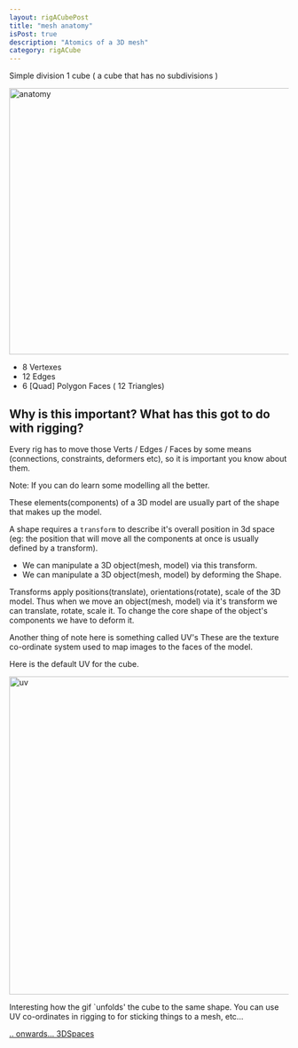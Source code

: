 ```yaml
---
layout: rigACubePost
title: "mesh anatomy"
isPost: true
description: "Atomics of a 3D mesh"
category: rigACube
---
```


Simple division 1 cube ( a cube that has no subdivisions )

<img src="http://www.anim83d.com/images/examples/cube_anatomy.gif" width="640" height="480" alt="anatomy">

- 8 Vertexes
- 12 Edges
- 6 [Quad] Polygon Faces ( 12 Triangles)

Why is this important? What has this got to do with rigging?
------------------------------------------------------------

Every rig has to move those Verts / Edges / Faces by some means (connections, 
constraints, deformers etc), so it is important you know about them. 

 Note: If you can do learn some modelling all the better.

These elements(components) of a 3D model are usually part of the shape 
that makes up the model.

A shape requires a `transform` to describe it's overall position in 3d space
(eg: the position that will move all the components at once is usually defined
by a transform). 

- We can manipulate a 3D object(mesh, model) via this transform.
- We can manipulate a 3D object(mesh, model) by deforming the Shape.

Transforms apply positions(translate), orientations(rotate), scale of the 
3D model. Thus when we move an object(mesh, model) via it's transform we can translate,
rotate, scale it. To change the core shape of the object's components we 
have to deform it.

Another thing of note here is something called UV's These are the texture
co-ordinate system used to map images to the faces of the model.

Here is the default UV for the cube.

<img src="http://www.anim83d.com/images/examples/cube_uv.png" width="575" height="573" alt="uv">

Interesting how the gif `unfolds' the cube to the same shape. You can use 
UV co-ordinates in rigging to for sticking things to a mesh, etc...

[.. onwards... 3DSpaces](2019-09-11-3dspaces.md)
